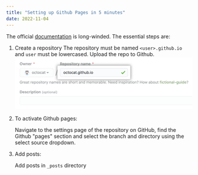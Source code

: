 ```yaml
---
title: "Setting up Github Pages in 5 minutes"
date: 2022-11-04
---
```


The official [documentation](https://docs.github.com/en/pages/getting-started-with-github-pages/creating-a-github-pages-site)
is long-winded. The essential steps are:

1. Create a repository 
The repository must be named `<user>.github.io` and `user` must be lowercased. Upload the repo to Github.
![example](/assets/create-repository-name-pages.png)

2. To activate Github pages: 

    Navigate to the settings page of the repository on GitHub, find the Github "pages" section and 
    select the branch and directory using the select source dropdown.

3. Add posts:

   Add posts in `_posts` directory


